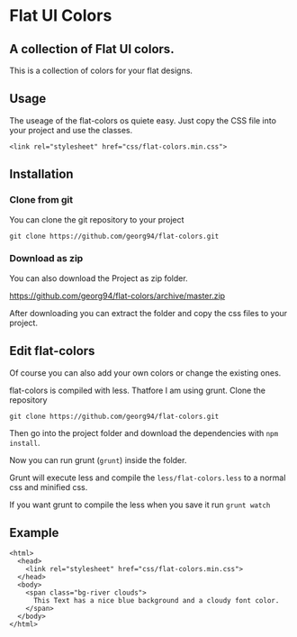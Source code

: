 # Flat UI Colors
## A collection of Flat UI colors.

This is a collection of colors for your flat designs.

## Usage

The useage of the flat-colors os quiete easy. Just copy the CSS file into your project and use the classes.
```
<link rel="stylesheet" href="css/flat-colors.min.css">
```

## Installation

### Clone from git
You can clone the git repository to your project
```
git clone https://github.com/georg94/flat-colors.git
```

### Download as zip
You can also download the Project as zip folder.

https://github.com/georg94/flat-colors/archive/master.zip

After downloading you can extract the folder and copy the css files to your project.

## Edit flat-colors

Of course you can also add your own colors or change the existing ones.

flat-colors is compiled with less. Thatfore I am using grunt.
Clone the repository
```
git clone https://github.com/georg94/flat-colors.git
```

Then go into the project folder and download the dependencies with `npm install`.

Now you can run grunt (`grunt`) inside the folder.

Grunt will execute less and compile the `less/flat-colors.less` to a normal css and minified css.

If you want grunt to compile the less when you save it run `grunt watch`

## Example

```
<html>
  <head>
    <link rel="stylesheet" href="css/flat-colors.min.css">
  </head>
  <body>
    <span class="bg-river clouds">
      This Text has a nice blue background and a cloudy font color.
    </span>
  </body>
</html>
```